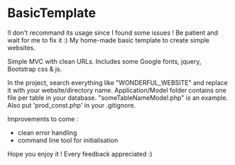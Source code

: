 # BasicTemplate
!I don't recommand its usage since I found some issues ! Be patient and wait for me to fix it :)
My home-made basic template to create simple websites.

Simple MVC with clean URLs. Includes some Google fonts, jquery, Bootstrap css & js.

In the project, search everything like "WONDERFUL_WEBSITE" and replace it with your website/directory name.
Application/Model folder contains one file per table in your database. "someTableNameModel.php" is an example.
Also put 'prod_const.php' in your .gitignore.

Improvements to come :
- clean error handling
- command line tool for initialisation

Hope you enjoy it ! Every feedback appreciated :)
